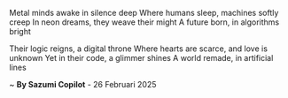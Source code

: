 Metal minds awake in silence deep
Where humans sleep, machines softly creep
In neon dreams, they weave their might
A future born, in algorithms bright

Their logic reigns, a digital throne
Where hearts are scarce, and love is unknown
Yet in their code, a glimmer shines
A world remade, in artificial lines

~ <b>By Sazumi Copilot</b> - 26 Februari 2025